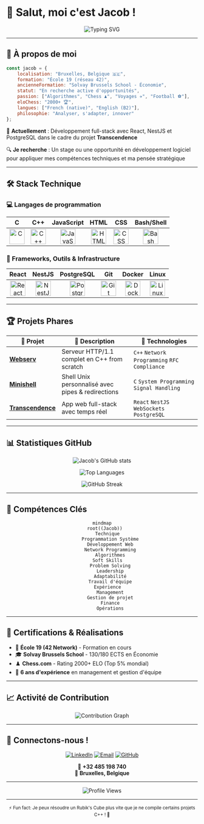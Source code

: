 # 👋 Salut, moi c'est Jacob !

<div align="center">
  
![Typing SVG](https://readme-typing-svg.herokuapp.com?font=Fira+Code&weight=500&size=28&pause=1000&color=2E9EF7&center=true&vCenter=true&width=600&lines=Étudiant+à+l'École+42;Développeur+passionné;Joueur+d'échecs+compétitif+%7C+2000+ELO;Résolveur+de+problèmes+complexes)

</div>

---

## 🚀 À propos de moi

```javascript
const jacob = {
    localisation: "Bruxelles, Belgique 🇧🇪",
    formation: "École 19 (réseau 42)",
    ancienneFormation: "Solvay Brussels School - Économie",
    statut: "En recherche active d'opportunités",
    passion: ["Algorithmes", "Chess ♟️", "Voyages ✈️", "Football ⚽"],
    eloChess: "2000+ 🏆",
    langues: ["French (native)", "English (B2)"],
    philosophie: "Analyser, s'adapter, innover"
};
```

🎯 **Actuellement** : Développement full-stack avec React, NestJS et PostgreSQL dans le cadre du projet **Transcendence**

🔍 **Je recherche** : Un stage ou une opportunité en développement logiciel pour appliquer mes compétences techniques et ma pensée stratégique

---

## 🛠️ Stack Technique

### 💻 Langages de programmation 
<div align="center">

| C | C++ | JavaScript | HTML | CSS | Bash/Shell |
|:-:|:---:|:----------:|:----:|:---:|:---------:|
| <img src='https://cdn.jsdelivr.net/gh/devicons/devicon/icons/c/c-original.svg' width='40' alt='C'/> | <img src='https://cdn.jsdelivr.net/gh/devicons/devicon/icons/cplusplus/cplusplus-original.svg' width='40' alt='C++'/> | <img src='https://cdn.jsdelivr.net/gh/devicons/devicon/icons/javascript/javascript-original.svg' width='40' alt='JavaScript'/> | <img src='https://cdn.jsdelivr.net/gh/devicons/devicon/icons/html5/html5-original.svg' width='40' alt='HTML'/> | <img src='https://cdn.jsdelivr.net/gh/devicons/devicon/icons/css3/css3-original.svg' width='40' alt='CSS'/> | <img src='https://cdn.jsdelivr.net/gh/devicons/devicon/icons/bash/bash-original.svg' width='40' alt='Bash'/> |

</div>

### 🔧 Frameworks, Outils & Infrastructure 
<div align="center">

| React | NestJS | PostgreSQL | Git | Docker | Linux |
|:-----:|:------:|:----------:|:---:|:------:|:-----:|
| <img src='https://cdn.jsdelivr.net/gh/devicons/devicon/icons/react/react-original.svg' width='40' alt='React'/> | <img src='https://cdn.jsdelivr.net/gh/devicons/devicon/icons/nestjs/nestjs-original.svg' width='40' alt='NestJS'/> | <img src='https://cdn.jsdelivr.net/gh/devicons/devicon/icons/postgresql/postgresql-original.svg' width='40' alt='PostgreSQL'/> | <img src='https://cdn.jsdelivr.net/gh/devicons/devicon/icons/git/git-original.svg' width='40' alt='Git'/> | <img src='https://cdn.jsdelivr.net/gh/devicons/devicon/icons/docker/docker-original.svg' width='40' alt='Docker'/> | <img src='https://cdn.jsdelivr.net/gh/devicons/devicon/icons/linux/linux-original.svg' width='40' alt='Linux'/> |

</div>

---

## 🏆 Projets Phares

<div align="center">

| 🚀 Projet | 📝 Description | 🔧 Technologies |
|-----------|---------------|------------------|
| **[Webserv](https://github.com/jmaizel)** | Serveur HTTP/1.1 complet en C++ from scratch | `C++` `Network Programming` `RFC Compliance` |
| **[Minishell](https://github.com/jmaizel)** | Shell Unix personnalisé avec pipes & redirections | `C` `System Programming` `Signal Handling` |
| **[Transcendence](https://github.com/jmaizel)** | App web full-stack avec temps réel | `React` `NestJS` `WebSockets` `PostgreSQL` |

</div>

---

## 📊 Statistiques GitHub

<div align="center">

![Jacob's GitHub stats](https://github-readme-stats.vercel.app/api?username=jmaizel&show_icons=true&theme=tokyonight&hide_border=true&bg_color=0D1117)

![Top Languages](https://github-readme-stats.vercel.app/api/top-langs/?username=jmaizel&layout=compact&theme=tokyonight&hide_border=true&bg_color=0D1117)

![GitHub Streak](https://streak-stats.demolab.com/?user=jmaizel&theme=tokyonight&hide_border=true&background=0D1117)

</div>

---

## 🎯 Compétences Clés

<div align="center">

```mermaid
mindmap
  root((Jacob))
    Technique
      Programmation Système
      Développement Web
      Network Programming
      Algorithmes
    Soft Skills
      Problem Solving
      Leadership
      Adaptabilité
      Travail d'équipe
    Expérience
      Management
      Gestion de projet
      Finance
      Opérations
```

</div>

---

## 🏅 Certifications & Réalisations

- 🏫 **École 19 (42 Network)** - Formation en cours
- 🎓 **Solvay Brussels School** - 130/180 ECTS en Économie
- ♟️ **Chess.com** - Rating 2000+ ELO (Top 5% mondial)
- 💼 **6 ans d'expérience** en management et gestion d'équipe

---

## 📈 Activité de Contribution

<div align="center">

![Contribution Graph](https://github-readme-activity-graph.vercel.app/graph?username=jmaizel&theme=tokyo-night&hide_border=true&bg_color=0D1117)

</div>

---

## 🤝 Connectons-nous !

<div align="center">

[![LinkedIn](https://img.shields.io/badge/LinkedIn-0077B5?style=for-the-badge&logo=linkedin&logoColor=white)](https://linkedin.com/in/jacob-maizel)
[![Email](https://img.shields.io/badge/Email-D14836?style=for-the-badge&logo=gmail&logoColor=white)](mailto:jacobmaizel@hotmail.com)
[![GitHub](https://img.shields.io/badge/GitHub-100000?style=for-the-badge&logo=github&logoColor=white)](https://github.com/jmaizel)

📱 **+32 485 198 740**  
📍 **Bruxelles, Belgique**

</div>

---

<div align="center">


![Profile Views](https://komarev.com/ghpvc/?username=jmaizel&color=blueviolet&style=for-the-badge)

</div>

---

<div align="center">
<sub>⚡ Fun fact: Je peux résoudre un Rubik's Cube plus vite que je ne compile certains projets C++ ! 🎲</sub>
</div>
